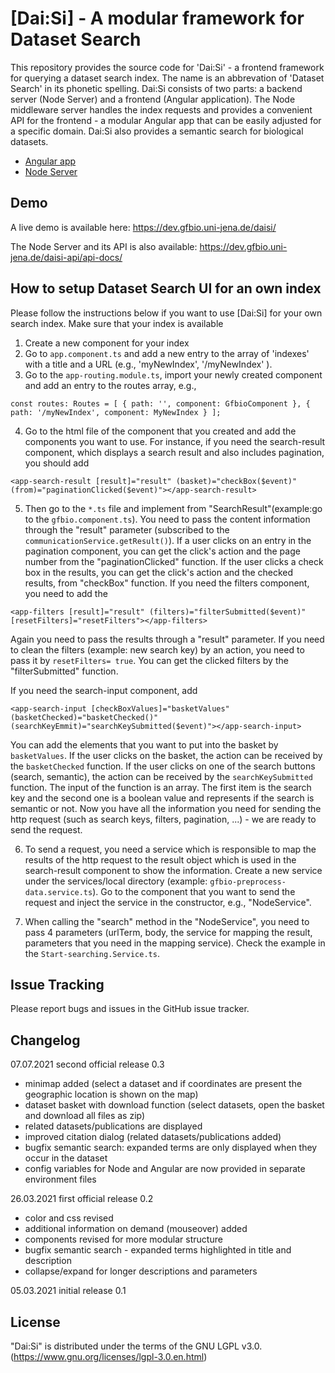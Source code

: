 # [Dai:Si] - A modular framework for Dataset Search

This repository provides the source code for 'Dai:Si' - a frontend framework for querying a dataset search index. The name is an abbrevation of 'Dataset Search' in its phonetic spelling.
Dai:Si consists of two parts: a backend server (Node Server) and a frontend (Angular application). 
The Node middleware server handles the index requests and provides a convenient API for the frontend - a modular Angular app that can be easily adjusted for a specific domain. Dai:Si also provides a semantic search for biological datasets. 

* [Angular app] 
* [Node Server] 

[Angular app]: https://github.com/fusion-jena/DatasetSearchUI/tree/master/angular
[Node Server]: https://github.com/fusion-jena/DatasetSearchUI/tree/master/node

## Demo

A live demo is available here: https://dev.gfbio.uni-jena.de/daisi/

The Node Server and its API is also available: https://dev.gfbio.uni-jena.de/daisi-api/api-docs/

## How to setup Dataset Search UI for an own index

Please follow the instructions below if you want to use [Dai:Si] for your own search index. Make sure that your index is available 

1. Create a new component for your index
2. Go to `app.component.ts` and add a new entry to the array of 'indexes' with a title and a URL (e.g., 'myNewIndex', '/myNewIndex' ).
3. Go to the `app-routing.module.ts`, import your newly created component and add an entry to the routes array, e.g.,

``const routes: Routes = [
  { path: '', component: GfbioComponent },
  { path: '/myNewIndex', component: MyNewIndex }
];
``

4. Go to the html file of the component that you created and add the components you want to use. For instance, if you need the search-result component, which displays a search result and also includes pagination, you should add

``<app-search-result [result]="result" (basket)="checkBox($event)" (from)="paginationClicked($event)"></app-search-result>``

5. Then go to the `*.ts` file and implement from "SearchResult"(example:go to the `gfbio.component.ts`). You need to pass the content information through the "result" parameter (subscribed to the `communicationService.getResult()`). If a user clicks on an entry in the pagination component, you can get the click's action and the page number from the "paginationClicked" function. If the user clicks a check box in the results, you can get the click's action and the checked results, from "checkBox" function. If you need the filters component, you need to add the 

``<app-filters [result]="result" (filters)="filterSubmitted($event)" [resetFilters]="resetFilters"></app-filters>``

Again you need to pass the results through a "result" parameter. If you need to clean the filters (example: new search key) by an action, 
you need to pass it by `resetFilters= true`. You can get the clicked filters by the "filterSubmitted" function.

If you need the search-input component, add 

``<app-search-input [checkBoxValues]="basketValues" (basketChecked)="basketChecked()" (searchKeyEmmit)="searchKeySubmitted($event)"></app-search-input>``

You can add the elements that you want to put into the basket by `basketValues`. If the user clicks on the basket, the action can be received by the `basketChecked` function. If the user clicks on one of the search buttons (search, semantic), the action can be received by the `searchKeySubmitted` function. The input of the function is an array. The first item is the search key and the second one is a boolean value and represents if the search is semantic or not. Now you have all the information you need for sending the http request (such as search keys, filters, pagination, ...) - we are ready to send the request.

6. To send a request, you need a service which is responsible to map the results of the http request to the result object which is used in the search-result component to show the information. Create a new service under the services/local directory (example: `gfbio-preprocess-data.service.ts`). Go to the component that you want to send the request and inject the service in the constructor, e.g., "NodeService".

7. When calling the "search" method in the "NodeService", you need to pass 4 parameters (urlTerm, body, the service for mapping the result, parameters that you need in the mapping service). Check the example in the `Start-searching.Service.ts`.


## Issue Tracking

Please report bugs and issues in the GitHub issue tracker.

## Changelog
07.07.2021 second official release 0.3
* minimap added (select a dataset and if coordinates are present the geographic location is shown on the map)
* dataset basket with download function (select datasets, open the basket and download all files as zip)
* related datasets/publications are displayed
* improved citation dialog (related datasets/publications added)
* bugfix semantic search: expanded terms are only displayed when they occur in the dataset
* config variables for Node and Angular are now provided in separate environment files

26.03.2021 first official release 0.2

* color and css revised
* additional information on demand (mouseover) added
* components revised for more modular structure
* bugfix semantic search - expanded terms highlighted in title and description
* collapse/expand for longer descriptions and parameters

05.03.2021 initial release 0.1

## License
"Dai:Si" is distributed under the terms of the GNU LGPL v3.0. (https://www.gnu.org/licenses/lgpl-3.0.en.html) 
